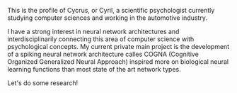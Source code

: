 This is the profile of Cycrus, or Cyril, a scientific psychologist currently studying computer sciences
and working in the automotive industry.

I have a strong interest in neural network architectures and interdisciplinarily connecting this area
of computer science with psychological concepts.
My current private main project is the development of a spiking neural network architecture calles COGNA
(Cognitive Organized Generalized Neural Approach) inspired more on biological neural learning functions
than most state of the art network types.

Let's do some research!
